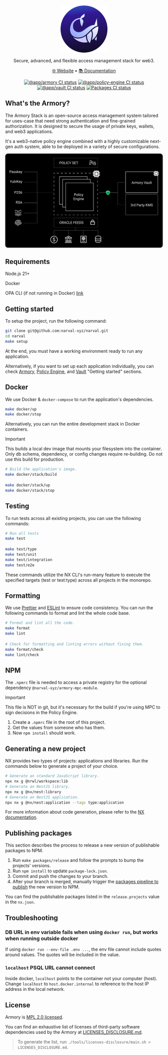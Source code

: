 <p align="center">
  <a href="https://www.narval.xyz/" target="blank"><img src="./resources/narval-logo.png" width="150" alt="Narval logo" /></a>
</p>
<p align="center">Secure, advanced, and flexible access management stack for web3.</p>
<p align="center"><a href="https://www.narval.xyz/?utm_source=github&utm_medium=repository" target="_blank">🌐 Website</a> • <a href="https://docs.narval.xyz/?utm_source=github&utm_medium=repository" target="_blank">📚 Documentation</a></p>
<p align="center"><a href="https://github.com/narval-xyz/narval/actions/workflows/armory.yml" target="_blank"><img src="https://github.com/narval-xyz/narval/actions/workflows/armory.yml/badge.svg?branch=main" alt="@app/armory CI status" /></a> <a href="https://github.com/narval-xyz/narval/actions/workflows/policy-engine.yml" target="_blank"><img src="https://github.com/narval-xyz/narval/actions/workflows/policy-engine.yml/badge.svg?branch=main" alt="@app/policy-engine CI status" /></a> <a href="https://github.com/narval-xyz/armory/actions/workflows/vault.yml" target="_blank"><img src="https://github.com/narval-xyz/armory/actions/workflows/vault.yml/badge.svg" alt="@app/vault CI status" /></a> <a href="https://github.com/narval-xyz/armory/actions/workflows/packages.yml" target="_blank"><img src="https://github.com/narval-xyz/armory/actions/workflows/packages.yml/badge.svg?branch=main" alt="Packages CI status" /></a></p>

## What's the Armory?

The Armory Stack is an open-source access management system tailored for
uses-case that need strong authentication and fine-grained authorization. It is
designed to secure the usage of private keys, wallets, and web3 applications.

It's a web3-native policy engine combined with a highly customizable next-gen
auth system, able to be deployed in a variety of secure configurations.

![Armory Stack diagram](./resources/armory-stack.png)

## Requirements

Node.js 21+

Docker

OPA CLI (if not running in Docker) [link](https://www.openpolicyagent.org/docs/latest/#running-opa)

## Getting started

To setup the project, run the following command:

```bash
git clone git@github.com:narval-xyz/narval.git
cd narval
make setup
```

At the end, you must have a working environment ready to run any application.

Alternatively, if you want to set up each application individually, you can
check [Armory](./apps/armory/README.md), [Policy
Engine](./apps/policy-engine/README.md), and [Vault](./apps/vault/README.md)
"Getting started" sections.

## Docker

We use Docker & `docker-compose` to run the application's dependencies.

```bash
make docker/up
make docker/stop
```

Alternatively, you can run the entire development stack in Docker containers.

> [!IMPORTANT]
> This builds a local dev image that mounts your filesystem into the container. Only db schema, dependency, or config changes require re-building. Do not use this build for production.

```bash
# Build the application's image.
make docker/stack/build

make docker/stack/up
make docker/stack/stop
```

## Testing

To run tests across all existing projects, you can use the following commands:

```bash
# Run all tests
make test

make test/type
make test/unit
make test/integration
make test/e2e
```

These commands utilize the NX CLI's run-many feature to execute the specified
targets (test or test:type) across all projects in the monorepo.

## Formatting

We use [Prettier](https://prettier.io/) and [ESLint](https://eslint.org/) to
ensure code consistency. You can run the following commands to format and lint
the whole code base.

```bash
# Format and lint all the code.
make format
make lint

# Check for formatting and linting errors without fixing them.
make format/check
make lint/check
```

## NPM

The `.npmrc` file is needed to access a private registry for the optional
dependency `@narval-xyz/armory-mpc-module`.

> [!IMPORTANT]
> This file is NOT in git, but it's necessary for the build if you're using MPC
> to sign decisions in the Policy Engine.

1. Create a `.npmrc` file in the root of this project.
1. Get the values from someone who has them.
1. Now `npm install` should work.

## Generating a new project

NX provides two types of projects: applications and libraries. Run the commands
below to generate a project of your choice.

```bash
# Generate an standard JavaScript library.
npx nx g @nrwl/workspace:lib
# Generate an NestJS library.
npx nx g @nx/nest:library
# Generate an NestJS application.
npx nx g @nx/nest:application --tags type:application
```

For more information about code generation, please refer to the [NX
documentation](https://nx.dev/nx-api/nx).

## Publishing packages

This section describes the process to release a new version of publishable
packages to NPM.

1. Run `make packages/release` and follow the prompts to bump the
   projects' versions.
1. Run `npm install` to update `package-lock.json`.
1. Commit and push the changes to your branch.
1. After your branch is merged, manually trigger the [packages pipeline to
   publish](https://github.com/narval-xyz/armory/actions/workflows/packages-publish.yml)
   the new version to NPM.

You can find the publishable packages listed in the `release.projects` value in
the `nx.json`.

## Troubleshooting

### DB URL in env variable fails when using `docker run`, but works when running outside docker

If using `docker run --env-file .env ...`, the env file cannot include quotes
around values. The quotes will be included in the value.

### `localhost` PSQL URL cannot connect

Inside docker, `localhost` points to the container not your computer (host).
Change `localhost` to `host.docker.internal` to reference to the host IP
address in the local network.

## License

Armory is [MPL 2.0 licensed](./LICENSE).

You can find an exhaustive list of licenses of third-party software
dependencies used by the Armory at
[LICENSES_DISCLOSURE.md](./LICENSES_DISCLOSURE.md).

> To generate the list, run `./tools/licenses-disclosure/main.sh >
LICENSES_DISCLOSURE.md`.
